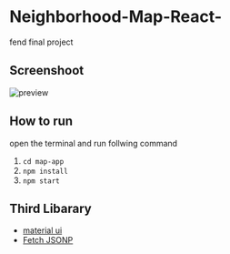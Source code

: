 # Neighborhood-Map-React-
fend final project

## Screenshoot
![preview](https://user-images.githubusercontent.com/9304701/37788888-91ceaeaa-2e3d-11e8-9fd9-d6fdd68fd246.png)

## How to run
open the terminal and run follwing command

1. `cd map-app`
2. `npm install`
3. `npm start`

## Third Libarary
- [material ui](http://www.material-ui.com/#/)
- [Fetch JSONP](https://github.com/camsong/fetch-jsonp)